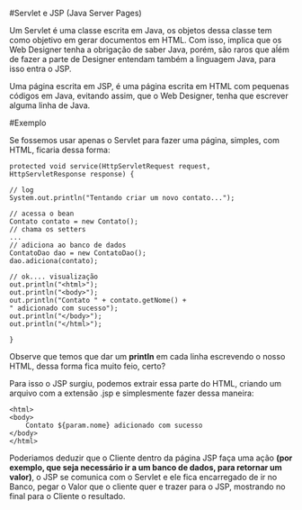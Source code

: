 #Servlet e JSP (Java Server Pages)

Um Servlet é uma classe escrita em Java, os objetos dessa classe tem como objetivo em gerar documentos em HTML. Com isso, implica que os Web Designer tenha a obrigação de saber Java, porém, são raros que aĺém de fazer a parte de Designer entendam também a linguagem Java, para isso entra o JSP.

Uma página escrita em JSP, é uma página escrita em HTML com pequenas códigos em Java, evitando assim, que o Web Designer, tenha que escrever alguma linha de Java.

#Exemplo

Se fossemos usar apenas o Servlet para fazer uma página, simples, com HTML, ficaria dessa forma:

```
protected void service(HttpServletRequest request,
HttpServletResponse response) {

// log
System.out.println("Tentando criar um novo contato...");

// acessa o bean
Contato contato = new Contato();
// chama os setters
...
// adiciona ao banco de dados
ContatoDao dao = new ContatoDao();
dao.adiciona(contato);

// ok.... visualização
out.println("<html>");
out.println("<body>");
out.println("Contato " + contato.getNome() +
" adicionado com sucesso");
out.println("</body>");
out.println("</html>");

}
```
Observe que temos que dar um **println** em cada linha escrevendo o nosso HTML, dessa forma fica muito feio, certo?

Para isso o JSP surgiu, podemos extrair essa parte do HTML, criando um arquivo com a extensão .jsp e simplesmente fazer dessa maneira:

```
<html>
<body>
    Contato ${param.nome} adicionado com sucesso
</body>
</html>

```

Poderiamos deduzir que o Cliente dentro da página JSP faça uma ação **(por exemplo, que seja necessário ir a um banco de dados, para retornar um valor)**, o JSP se comunica com o Servlet e ele fica encarregado de ir no Banco, pegar o Valor que o cliente quer e trazer para o JSP, mostrando no final para o Cliente o resultado.